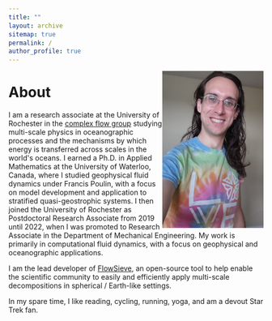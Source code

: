 ```yaml
---
title: ""
layout: archive
sitemap: true
permalink: /
author_profile: true
---
```


<img src="/assets/images/BenStorer.jpg" width="200px" alt="Ben Storer" align="right" padding="30px" />

# About

I am a research associate at the University of Rochester in the [complex flow group](http://www.complexflowgroup.com) studying multi-scale physics in oceanographic processes and the mechanisms by which energy is transferred across scales in the world's oceans. 
I earned a Ph.D. in Applied Mathematics at the University of Waterloo, Canada, where I studied geophysical fluid dynamics under Francis Poulin, with a focus on model development and application to stratified quasi-geostrophic systems. 
I then joined the University of Rochester as Postdoctoral Research Associate from 2019 until 2022, when I was promoted to Research Associate in the Department of Mechanical Engineering. 
My work is primarily in computational fluid dynamics, with a focus on geophysical and oceanographic applications. 

I am the lead developer of [FlowSieve](https://github.com/husseinaluie/FlowSieve), an open-source tool to help enable the scientific community to easily and efficiently apply multi-scale decompositions in spherical / Earth-like settings.

In my spare time, I like reading, cycling, running, yoga, and am a devout Star Trek fan.

